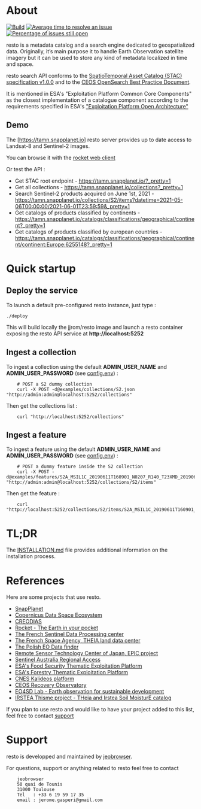 # About
[![Build](https://github.com/jjrom/resto/actions/workflows/build-image.yml/badge.svg)](https://github.com/jjrom/resto/actions/workflows/build-image.yml/badge.svg "Build")
[![Average time to resolve an issue](http://isitmaintained.com/badge/resolution/jjrom/resto.svg)](http://isitmaintained.com/project/jjrom/resto "Average time to resolve an issue")
[![Percentage of issues still open](http://isitmaintained.com/badge/open/jjrom/resto.svg)](http://isitmaintained.com/project/jjrom/resto "Percentage of issues still open")

resto is a metadata catalog and a search engine dedicated to geospatialized data. Originally, it’s main purpose it to handle Earth Observation satellite imagery but it can be used to store any kind of metadata localized in time and space.

resto search API conforms to the [SpatioTemporal Asset Catalog (STAC) specification v1.0.0](https://github.com/radiantearth/stac-spec) and to the [CEOS OpenSearch Best Practice Document](http://ceos.org/ourwork/workinggroups/wgiss/access/opensearch/).

It is mentioned in ESA's "Exploitation Platform Common Core Components" as the closest implementation of a catalogue component according to the requirements specified in ESA's ["Exploitation Platform Open Architecture"](https://tep.eo.esa.int/news/-/blogs/exploitation-platforms-open-architecture-released)

## Demo

The [https://tamn.snapplanet.io] resto server provides up to date access to Landsat-8 and Sentinel-2 images.

You can browse it with the [rocket web client](https://rocket.snapplanet.io)

Or test the API :

* Get STAC root endpoint - https://tamn.snapplanet.io/?_pretty=1
* Get all collections - https://tamn.snapplanet.io/collections?_pretty=1
* Search Sentinel-2 products acquired on June 1st, 2021 - https://tamn.snapplanet.io/collections/S2/items?datetime=2021-05-06T00:00:00/2021-06-01T23:59:59&_pretty=1
* Get catalogs of products classified by continents - https://tamn.snapplanet.io/catalogs/classifications/geographical/continent?_pretty=1
* Get catalogs of products classified by european countries - https://tamn.snapplanet.io/catalogs/classifications/geographical/continent/continent:Europe:6255148?_pretty=1

# Quick startup

## Deploy the service
To launch a default pre-configured resto instance, just type :

    ./deploy

This will build locally the jjrom/resto image and launch a resto container exposing the resto API service at **http://localhost:5252**

## Ingest a collection
To ingest a collection using the default **ADMIN_USER_NAME** and **ADMIN_USER_PASSWORD** (see [config.env](config.env)) :

        # POST a S2 dummy collection
        curl -X POST -d@examples/collections/S2.json "http://admin:admin@localhost:5252/collections"

Then get the collections list :

        curl "http://localhost:5252/collections"

## Ingest a feature
To ingest a feature using the default **ADMIN_USER_NAME** and **ADMIN_USER_PASSWORD** (see [config.env](config.env)) :

        # POST a dummy feature inside the S2 collection
        curl -X POST -d@examples/features/S2A_MSIL1C_20190611T160901_N0207_R140_T23XMD_20190611T193040.json "http://admin:admin@localhost:5252/collections/S2/items"

Then get the feature :

        curl "http://localhost:5252/collections/S2/items/S2A_MSIL1C_20190611T160901_N0207_R140_T23XMD_20190611T193040"

# TL;DR
The [INSTALLATION.md](INSTALLATION.md) file provides additional information on the installation process.

# References

Here are some projects that use resto.

* [SnapPlanet](https://snapplanet.io)
* [Copernicus Data Space Ecosystem](https://dataspace.copernicus.eu/)
* [CREODIAS](https://creodias.eu/eo-data-finder-api-manual)
* [Rocket - The Earth in your pocket](https://rocket.snapplanet.io)
* [The French Sentinel Data Processing center](https://peps.cnes.fr/rocket/#/home)
* [The French Space Agency, THEIA land data center](https://theia.cnes.fr/atdistrib/rocket/#/home)
* [The Polish EO Data finder](http://finder.eocloud.eu/www/)
* [Remote Sensor Technology Center of Japan, EPIC project](http://www.geomatys.com/en/portfolio/epic.html)
* [Sentinel Australia Regional Access](https://copernicus.nci.org.au/sara.client/#/home)
* [ESA's Food Security Thematic Exploitation Platform](https://github.com/cgi-eoss/fstep)
* [ESA's Forestry Thematic Exploitation Platform](https://github.com/cgi-eoss/ftep)
* [CNES Kalideos platform](https://www.kalideos.fr)
* [CEOS Recovery Observatory](https://www.recovery-observatory.org)
* [EO4SD Lab - Earth observation for sustainable development](https://eo4sd-lab.net)
* [IRSTEA Thisme project - THeia and Irstea Soil MoisturE catalog](https://thisme.cines.teledetection.fr/home)

If you plan to use resto and would like to have your project added to this list, feel free to contact [support](#support)

# <a name="support"></a>Support
resto is developped and maintained by [jeobrowser](https://mapshup.com). 

For questions, support or anything related to resto feel free to contact 

        jeobrowser
        50 quai de Tounis
        31000 Toulouse
        Tel   : +33 6 19 59 17 35
        email : jerome.gasperi@gmail.com
